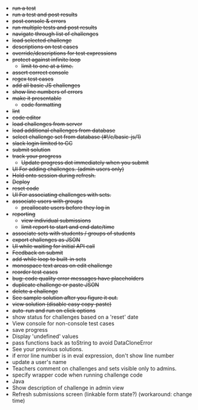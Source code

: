 * ~~run a test~~
* ~~run a test and post results~~
* ~~post console & errors~~
* ~~run multiple tests and post results~~
* ~~navigate through list of challenges~~
* ~~load selected challenge~~
* ~~descriptions on test cases~~
* ~~override/descriptions for test expressions~~
* ~~protect against infinite loop~~
  * ~~limit to one at a time.~~
* ~~assert correct console~~
* ~~regex test cases~~
* ~~add all basic JS challenges~~
* ~~show line numbers of errors~~
* ~~make it presentable~~
  * ~~code formatting~~
* ~~lint~~
* ~~code editor~~
* ~~load challenges from server~~
* ~~load additional challenges from database~~
* ~~select challenge set from database (#!/c/basic-js/1)~~
* ~~slack login limited to GC~~
* ~~submit solution~~
* ~~track your progress~~
  * ~~Update progress dot immediately when you submit~~
* ~~UI For adding challenges. (admin users only)~~
* ~~Hold onto session during refresh.~~
* ~~Deploy~~
* ~~reset code~~
* ~~UI For associating challenges with sets.~~
* ~~associate users with groups~~
  * ~~preallocate users before they log in~~
* ~~reporting~~
  * ~~view individual submissions~~
  * ~~limit report to start and end date/time~~
* ~~associate sets with students / groups of students~~
* ~~export challenges as JSON~~
* ~~UI while waiting for initial API call~~
* ~~Feedback on submit~~
* ~~add while loop to built-in sets~~
* ~~monospace text areas on edit challenge~~
* ~~reorder test cases~~
* ~~bug: code quality error messages have placeholders~~
* ~~duplicate challenge or paste JSON~~
* ~~delete a challenge~~
* ~~See sample solution after you figure it out.~~
* ~~view solution (disable easy copy-paste)~~
* ~~auto-run and run on click options~~
* show status for challenges based on a 'reset' date
* View console for non-console test cases
* save progress
* Display 'undefined' values
* pass functions back as toString to avoid DataCloneError
* See your previous solutions.
* if error line number is in eval expression, don't show line number
* update a user's name
* Teachers comment on challenges and sets visible only to admins.
* specify wrapper code when running challenge code
* Java
* Show description of challenge in admin view
* Refresh submissions screen (linkable form state?) (workaround: change time)
